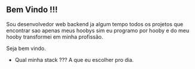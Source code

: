 ## Bem Vindo !!!
Sou desenvolvedor web backend ja algum tempo todos os projetos que encontrar sao apenas meus hoobys
sim eu programo por hooby e do meu hooby transformei em minha profissão.

Seja bem vindo.

- Qual minha stack ??? A que eu escolher pro dia.

<!---
Nakiban/Nakiban is a ✨ special ✨ repository because its `README.md` (this file) appears on your GitHub profile.
You can click the Preview link to take a look at your changes.
--->
